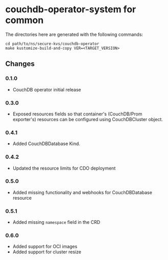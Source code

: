 # couchdb-operator-system for common

The directories here are generated with the following commands:

```shell
cd path/to/ns/secure-kvs/couchdb-operator
make kustomize-build-and-copy VER=<TARGET_VERSION>
```

## Changes

### 0.1.0
- CouchDB operator initial release

### 0.3.0
- Exposed resources fields so that container's (CouchDB/Prom exporter's) resources can be configured using CouchDBCluster object.

### 0.4.1
- Added CouchDBDatabase Kind.

### 0.4.2
- Updated the resource limits for CDO deployment

### 0.5.0
- Added missing functionality and webhooks for CouchDBDatabase resource

### 0.5.1
- Added missing `namespace` field in the CRD

### 0.6.0
- Added support for OCI images
- Added support for cluster resize
